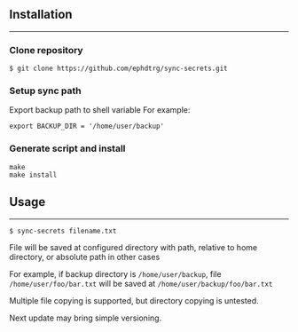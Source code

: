 ## Installation
---

### Clone repository
```
$ git clone https://github.com/ephdtrg/sync-secrets.git
```

### Setup sync path

Export backup path to shell variable
For example:
```
export BACKUP_DIR = '/home/user/backup'
```

### Generate script and install

```
make
make install
```

## Usage
---
```
$ sync-secrets filename.txt
```

File will be saved at configured directory with path, relative to home directory, or absolute path in other cases

For example, if backup directory is `/home/user/backup`, 
file `/home/user/foo/bar.txt` will be saved at `/home/user/backup/foo/bar.txt`

Multiple file copying is supported, but directory copying is untested.

Next update may bring simple versioning.
